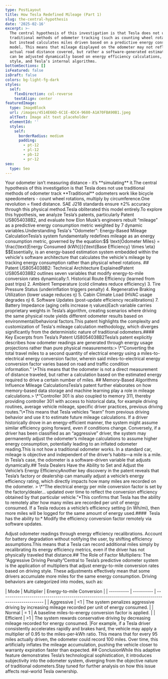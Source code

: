 ```yaml
---
type: PostLayout
title: How Tesla Redefined Mileage (Part 1)
slug: the-central-hypothesis
date: '2025-02-16'
excerpt: >-
  The central hypothesis of this investigation is that Tesla does not use
  traditional methods of odometer tracking (such as counting wheel rotations)
  but instead calculates miles driven based on a predictive energy consumption
  model. This means that mileage displayed on the odometer may not reflect the
  actual road distance covered, but rather a software-generated estimation that
  can be adjusted dynamically based on energy efficiency calculations, driving
  style, and Tesla’s internal algorithms.
bottomSections: []
isFeatured: false
isDraft: false
colors: bg-light-fg-dark
styles:
  self:
    flexDirection: col-reverse
    textAlign: center
featuredImage:
  type: ImageBlock
  url: /images/4514E66D-6C1E-4DC4-9680-A1A70FBA90B1.jpeg
  altText: Image alt text placeholder
  elementId: ''
  styles:
    self:
      borderRadius: medium
      padding:
        - pt-12
        - pl-12
        - pb-12
        - pr-12
seo:
  type: Seo
---
```

<div style="text-align: left">Your odometer isn’t measuring distance - it’s **simulating** it.The central hypothesis of this investigation is that Tesla does not use traditional methods of odometer track **Traditional** odometers work like bicycle speedometers - count wheel rotations, multiply by circumference.One revolution = fixed distance. SAE J218 standards ensure ±2% accuracy through this physical method.Tesla obliterated this model entirely.To explore this hypothesis, we analyze Tesla’s patents, particularly Patent US8054038B2, and evaluate how Elon Musk’s engineers rebuilt “mileage” as a predictive energy consumption metric weighted by 7 dynamic variables.Understanding Tesla's "Odometer": Energy-Based Mileage CalculationTesla’s system fundamentally redefines mileage as an energy consumption metric, governed by the equation:$$ \text{Odometer Miles} = \frac{\text{Energy Consumed (kWh)}}{\text{Base Efficiency} \times \eta} $$Essentially, is an energy-based estimation system embedded within the vehicle's software architecture that calculates the vehicle's mileage by tracking energy consumption rather than physical wheel rotations. ## Patent US8054038B2: Technical Architecture ExplainedPatent US8054038B2 outlines seven variables that modify energy-to-mile conversion rates dynamically:1. Historical Route Efficiency (learned from past trips) 2. Ambient Temperature (cold climates reduce efficiency) 3. Tire Pressure Status (underinflation triggers penalty) 4. Regenerative Braking Utilization (lower usage reduces η) 5. Cabin Climate Load (HVAC usage degrades η) 6. Software Updates (post-update efficiency recalibrations) 7. Battery Impedance (aging cells increase η values)Each variable carries proprietary weights in Tesla’s algorithm, creating scenarios where driving the same physical route yields different odometer results based on environmental/behavioral factors.This patent highlights the complexity and customization of Tesla's mileage calculation methodology, which diverges significantly from the deterministic nature of traditional odometers.#### Key Excerpts from Tesla’s Patent US8054038B2Tesla’s patent explicitly describes how odometer readings are generated through energy usage projections rather than pure physical measurements:> \*“Converting the total travel miles to a second quantity of electrical energy using a miles-to-electrical energy conversion factor, wherein said miles-to-electrical energy conversion factor varies based on road and traffic condition information.” \*This means that the odometer is not a direct measurement of distance traveled, but rather a calculation based on the estimated energy required to drive a certain number of miles. ## Memory-Based Algorithms Influence Mileage CalculationsTesla’s patent further elaborates on how memory-based data storage and machine learning play a role in mileage calculations.> \*“Controller 301 is also coupled to memory 311, thereby providing controller 301 with access to historical data, for example driving routines, average vehicle mileage, specific driver practices, previous driving routes.”\*This means that Tesla vehicles “learn” from previous driving behavior and use it to estimate future mileage calculations. If a driver historically drove in an energy-efficient manner, the system might assume similar efficiency going forward, even if conditions change. Conversely, if a driver has been classified as an “aggressive” driver, the system may permanently adjust the odometer’s mileage calculations to assume higher energy consumption, potentially leading to an inflated odometer reading.This is not how a traditional odometer works. In a standard car, mileage is objective and independent of the driver’s habits—a mile is a mile. In Tesla’s case, the odometer is a software-driven variable that adjusts dynamically.## Tesla Dealers Have the Ability to Set and Adjust the Vehicle’s Energy EfficiencyAnother key discovery in the patent reveals that Tesla’s factory or dealership can manually adjust a vehicle’s energy efficiency rating, which directly impacts how many miles are recorded on the odometer. > \*“The electrical energy per mile conversion factor is set by the factory/dealer… updated over time to reflect the conversion efficiency obtained by that particular vehicle.”*This confirms that Tesla has the ability to remotely alter how many miles are recorded per unit of energy consumed. If a Tesla reduces a vehicle’s efficiency setting (in Wh/mi), then more miles will be logged for the same amount of energy used.####  Tesla has the ability to:*   Modify the efficiency conversion factor remotely via software updates.</div>

<div style="text-align: left"></div>

Adjust odometer readings through energy efficiency recalibrations.
Account for battery degradation without notifying the user, by shifting efficiency assumptions.This means that a Tesla can record additional miles simply by recalibrating its energy efficiency metrics, even if the driver has not physically traveled that distance.## The Role of Factor Multipliers: The “Aggressive Driving Penalty”Central to Tesla’s predictive odometer system is the application of multipliers that adjust energy-to-mile conversion rates based on driving style. These adjustments effectively mean that some drivers accumulate more miles for the same energy consumption. Driving behaviors are categorized into modes, such as:

\| Mode       | Multiplier | Energy-to-mile Conversion                                                                           |
\| ---------- | ---------- | --------------------------------------------------------------------------------------------------- |
\| Aggressive | <1         | The system penalizes aggressive driving by increasing mileage recorded per unit of energy consumed. |
\| Normal     | = 1        | A baseline miles-to-energy conversion factor is applied.                                            |
\| Efficient  | >1         | The system rewards conservative driving by decreasing mileage recorded for energy consumed.         |For example, if a Tesla driver consistently accelerates rapidly and brakes hard, the vehicle may apply a multiplier of 0.95 to the miles-per-kWh ratio. This means that for every 95 miles actually driven, the odometer could record 100 miles. Over time, this artificially inflates the mileage accumulation, pushing the vehicle closer to warranty expiration faster than expected. ## ConclusionWhile this adaptive feature demonstrates Tesla’s technological sophistication, it introduces subjectivity into the odometer system, diverging from the objective nature of traditional odometers.Stay tuned for further analysis on how this issue affects real-world Tesla ownership.

